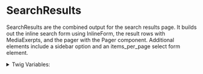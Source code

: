 <!-- This is the general documentation layout. Add or remove any sections as needed, but try to stay consistent across components. -->

# SearchResults

SearchResults are the combined output for the search results page. It builds out the inline search form using InlineForm, the result rows with MediaExerpts, and the pager with the Pager component. Additional elements include a sidebar option and an items_per_page select form element.

<details>
  <summary>Twig Variables:</summary>
  ```
  variant: "default",
  form: "exposed form"
  rows: [
    {
      title: "title text",
      content: "content text",
      url: "url to the results",
    },
    {
      title: "title text",
      content: "content text",
      url: "url to the results",
    },
    ...
  ],
  sidebar: "Any rendered content or form elements",
  pager: "A rendered pager element from the CMS",
  items_per_page: "A rendered item select from the exposed form",
  ```
</details>

